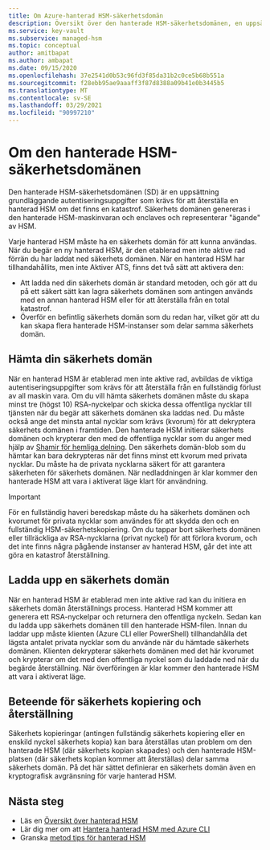 ```yaml
---
title: Om Azure-hanterad HSM-säkerhetsdomän
description: Översikt över den hanterade HSM-säkerhetsdomänen, en uppsättning grundläggande autentiseringsuppgifter som krävs för att återställa en hanterad HSM
ms.service: key-vault
ms.subservice: managed-hsm
ms.topic: conceptual
author: amitbapat
ms.author: ambapat
ms.date: 09/15/2020
ms.openlocfilehash: 37e2541d0b53c96fd3f85da31b2c0ce5b68b551a
ms.sourcegitcommit: f28ebb95ae9aaaff3f87d8388a09b41e0b3445b5
ms.translationtype: MT
ms.contentlocale: sv-SE
ms.lasthandoff: 03/29/2021
ms.locfileid: "90997210"
---
```

# <a name="about-the-managed-hsm-security-domain"></a>Om den hanterade HSM-säkerhetsdomänen

Den hanterade HSM-säkerhetsdomänen (SD) är en uppsättning grundläggande autentiseringsuppgifter som krävs för att återställa en hanterad HSM om det finns en katastrof. Säkerhets domänen genereras i den hanterade HSM-maskinvaran och enclaves och representerar "ägande" av HSM.

Varje hanterad HSM måste ha en säkerhets domän för att kunna användas. När du begär en ny hanterad HSM, är den etablerad men inte aktive rad förrän du har laddat ned säkerhets domänen. När en hanterad HSM har tillhandahållits, men inte Aktiver ATS, finns det två sätt att aktivera den:
- Att ladda ned din säkerhets domän är standard metoden, och gör att du på ett säkert sätt kan lagra säkerhets domänen som antingen används med en annan hanterad HSM eller för att återställa från en total katastrof.
- Överför en befintlig säkerhets domän som du redan har, vilket gör att du kan skapa flera hanterade HSM-instanser som delar samma säkerhets domän.

## <a name="download-your-security-domain"></a>Hämta din säkerhets domän

När en hanterad HSM är etablerad men inte aktive rad, avbildas de viktiga autentiseringsuppgifter som krävs för att återställa från en fullständig förlust av all maskin vara. Om du vill hämta säkerhets domänen måste du skapa minst tre (högst 10) RSA-nyckelpar och skicka dessa offentliga nycklar till tjänsten när du begär att säkerhets domänen ska laddas ned. Du måste också ange det minsta antal nycklar som krävs (kvorum) för att dekryptera säkerhets domänen i framtiden. Den hanterade HSM initierar säkerhets domänen och krypterar den med de offentliga nycklar som du anger med hjälp av [Shamir för hemliga delning](https://dl.acm.org/doi/10.1145/359168.359176). Den säkerhets domän-blob som du hämtar kan bara dekrypteras när det finns minst ett kvorum med privata nycklar. Du måste ha de privata nycklarna säkert för att garantera säkerheten för säkerhets domänen. När nedladdningen är klar kommer den hanterade HSM att vara i aktiverat läge klart för användning.  

> [!IMPORTANT]
> För en fullständig haveri beredskap måste du ha säkerhets domänen och kvorumet för privata nycklar som användes för att skydda den och en fullständig HSM-säkerhetskopiering. Om du tappar bort säkerhets domänen eller tillräckliga av RSA-nycklarna (privat nyckel) för att förlora kvorum, och det inte finns några pågående instanser av hanterad HSM, går det inte att göra en katastrof återställning.

## <a name="upload-a-security-domain"></a>Ladda upp en säkerhets domän

När en hanterad HSM är etablerad men inte aktive rad kan du initiera en säkerhets domän återställnings process. Hanterad HSM kommer att generera ett RSA-nyckelpar och returnera den offentliga nyckeln. Sedan kan du ladda upp säkerhets domänen till den hanterade HSM-filen. Innan du laddar upp måste klienten (Azure CLI eller PowerShell) tillhandahålla det lägsta antalet privata nycklar som du använde när du hämtade säkerhets domänen. Klienten dekrypterar säkerhets domänen med det här kvorumet och krypterar om det med den offentliga nyckel som du laddade ned när du begärde återställning. När överföringen är klar kommer den hanterade HSM att vara i aktiverat läge.

## <a name="backup-and-restore-behavior"></a>Beteende för säkerhets kopiering och återställning

Säkerhets kopieringar (antingen fullständig säkerhets kopiering eller en enskild nyckel säkerhets kopia) kan bara återställas utan problem om den hanterade HSM (där säkerhets kopian skapades) och den hanterade HSM-platsen (där säkerhets kopian kommer att återställas) delar samma säkerhets domän. På det här sättet definierar en säkerhets domän även en kryptografisk avgränsning för varje hanterad HSM.

## <a name="next-steps"></a>Nästa steg

- Läs en [Översikt över hanterad HSM](overview.md)
- Lär dig mer om att [Hantera hanterad HSM med Azure CLI](key-management.md)
- Granska [metod tips för hanterad HSM](best-practices.md)
